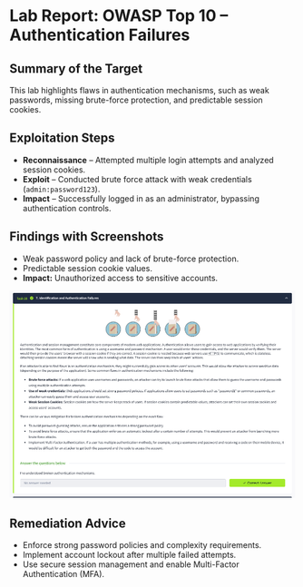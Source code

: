 # Lab Report: OWASP Top 10 – Authentication Failures

## Summary of the Target
This lab highlights flaws in authentication mechanisms, such as weak passwords, missing brute-force protection, and predictable session cookies.

## Exploitation Steps
- **Reconnaissance** – Attempted multiple login attempts and analyzed session cookies.  
- **Exploit** – Conducted brute force attack with weak credentials (`admin:password123`).  
- **Impact** – Successfully logged in as an administrator, bypassing authentication controls.  

## Findings with Screenshots
- Weak password policy and lack of brute-force protection.  
- Predictable session cookie values.  
- **Impact:** Unauthorized access to sensitive accounts.  

![Authentication Screenshot](auth-failures.png)

## Remediation Advice
- Enforce strong password policies and complexity requirements.  
- Implement account lockout after multiple failed attempts.  
- Use secure session management and enable Multi-Factor Authentication (MFA).  


